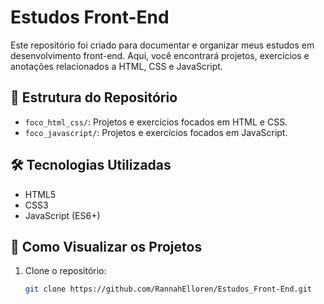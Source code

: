 # Estudos Front-End

Este repositório foi criado para documentar e organizar meus estudos em desenvolvimento front-end. Aqui, você encontrará projetos, exercícios e anotações relacionados a HTML, CSS e JavaScript.

## 📁 Estrutura do Repositório

- `foco_html_css/`: Projetos e exercícios focados em HTML e CSS.
- `foco_javascript/`: Projetos e exercícios focados em JavaScript.

## 🛠 Tecnologias Utilizadas

- HTML5
- CSS3
- JavaScript (ES6+)

## 🚀 Como Visualizar os Projetos

1. Clone o repositório:

   ```bash
   git clone https://github.com/RannahElloren/Estudos_Front-End.git
